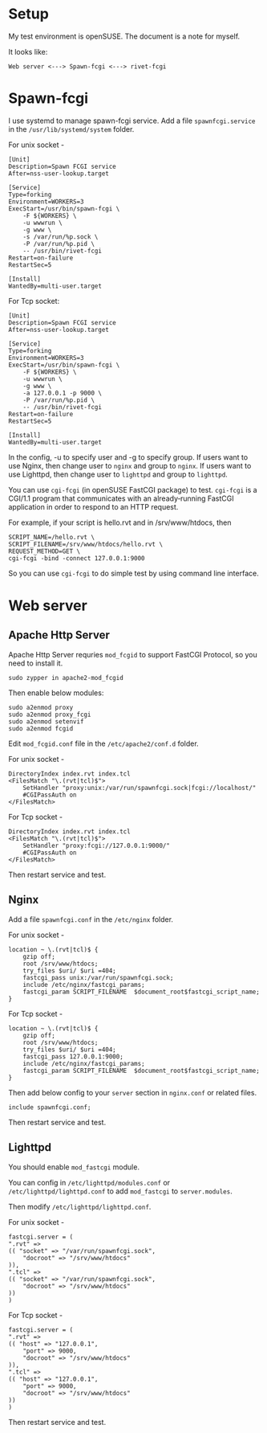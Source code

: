 Setup
=====

My test environment is openSUSE. The document is a note for myself.

It looks like:

    Web server <---> Spawn-fcgi <---> rivet-fcgi


# Spawn-fcgi

I use systemd to manage spawn-fcgi service.
Add a file `spawnfcgi.service` in the `/usr/lib/systemd/system` folder.

For unix socket -

    [Unit]
    Description=Spawn FCGI service
    After=nss-user-lookup.target

    [Service]
    Type=forking
    Environment=WORKERS=3
    ExecStart=/usr/bin/spawn-fcgi \
        -F ${WORKERS} \
        -u wwwrun \
        -g www \
        -s /var/run/%p.sock \
        -P /var/run/%p.pid \
        -- /usr/bin/rivet-fcgi
    Restart=on-failure
    RestartSec=5

    [Install]
    WantedBy=multi-user.target

For Tcp socket:

    [Unit]
    Description=Spawn FCGI service
    After=nss-user-lookup.target

    [Service]
    Type=forking
    Environment=WORKERS=3
    ExecStart=/usr/bin/spawn-fcgi \
        -F ${WORKERS} \
        -u wwwrun \
        -g www \
        -a 127.0.0.1 -p 9000 \
        -P /var/run/%p.pid \
        -- /usr/bin/rivet-fcgi
    Restart=on-failure
    RestartSec=5

    [Install]
    WantedBy=multi-user.target

In the config, -u to specify user and -g to specify group.
If users want to use Nginx,
then change user to `nginx` and group to `nginx`.
If users want to use Lighttpd,
then change user to `lighttpd` and group to `lighttpd`.

You can use `cgi-fcgi` (in openSUSE FastCGI package) to test.
`cgi‐fcgi` is a CGI/1.1 program that communicates with an already‐running
FastCGI application in order to respond to an HTTP request.

For example, if your script is hello.rvt and in /srv/www/htdocs, then

    SCRIPT_NAME=/hello.rvt \
    SCRIPT_FILENAME=/srv/www/htdocs/hello.rvt \
    REQUEST_METHOD=GET \
    cgi-fcgi -bind -connect 127.0.0.1:9000

So you can use `cgi‐fcgi` to do simple test by using command line interface.


# Web server

## Apache Http Server

Apache Http Server requries `mod_fcgid` to support FastCGI Protocol,
so you need to install it.

    sudo zypper in apache2-mod_fcgid

Then enable below modules:

    sudo a2enmod proxy
    sudo a2enmod proxy_fcgi
    sudo a2enmod setenvif
    sudo a2enmod fcgid

Edit `mod_fcgid.conf` file in the `/etc/apache2/conf.d` folder.

For unix socket -

    DirectoryIndex index.rvt index.tcl
    <FilesMatch "\.(rvt|tcl)$">
        SetHandler "proxy:unix:/var/run/spawnfcgi.sock|fcgi://localhost/"
        #CGIPassAuth on
    </FilesMatch>

For Tcp socket -

    DirectoryIndex index.rvt index.tcl
    <FilesMatch "\.(rvt|tcl)$">
        SetHandler "proxy:fcgi://127.0.0.1:9000/"
        #CGIPassAuth on
    </FilesMatch>

Then restart service and test.


## Nginx

Add a file `spawnfcgi.conf` in the `/etc/nginx` folder.

For unix socket -

    location ~ \.(rvt|tcl)$ {
        gzip off;
        root /srv/www/htdocs;
        try_files $uri/ $uri =404;
        fastcgi_pass unix:/var/run/spawnfcgi.sock;
        include /etc/nginx/fastcgi_params;
        fastcgi_param SCRIPT_FILENAME  $document_root$fastcgi_script_name;
    }

For Tcp socket -

    location ~ \.(rvt|tcl)$ {
        gzip off;
        root /srv/www/htdocs;
        try_files $uri/ $uri =404;
        fastcgi_pass 127.0.0.1:9000;
        include /etc/nginx/fastcgi_params;
        fastcgi_param SCRIPT_FILENAME  $document_root$fastcgi_script_name;
    }

Then add below config to your `server` section in `nginx.conf` or related files.

    include spawnfcgi.conf;

Then restart service and test.


## Lighttpd

You should enable `mod_fastcgi` module.

You can config in `/etc/lighttpd/modules.conf` or `/etc/lighttpd/lighttpd.conf`
to add `mod_fastcgi` to  `server.modules`.

Then modify `/etc/lighttpd/lighttpd.conf`.

For unix socket -

    fastcgi.server = (
    ".rvt" =>
    (( "socket" => "/var/run/spawnfcgi.sock",
        "docroot" => "/srv/www/htdocs"
    )),
    ".tcl" =>
    (( "socket" => "/var/run/spawnfcgi.sock",
        "docroot" => "/srv/www/htdocs"
    ))
    )

For Tcp socket -

    fastcgi.server = (
    ".rvt" =>
    (( "host" => "127.0.0.1",
        "port" => 9000,
        "docroot" => "/srv/www/htdocs"
    )),
    ".tcl" =>
    (( "host" => "127.0.0.1",
        "port" => 9000,
        "docroot" => "/srv/www/htdocs"
    ))
    )

Then restart service and test.


